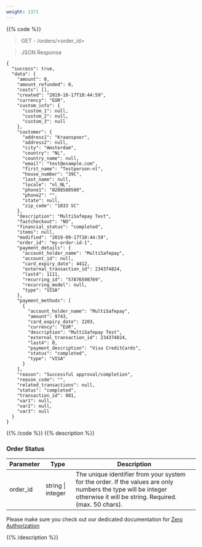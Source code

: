 ```yaml
---
weight: 1371
---
```

{{% code %}}
> GET - /orders/<order_id>

> JSON Response


```shell
{
  "success": true,
  "data": {
    "amount": 0,
    "amount_refunded": 0,
    "costs": [],
    "created": "2019-10-17T10:44:59",
    "currency": "EUR",
    "custom_info": {
      "custom_1": null,
      "custom_2": null,
      "custom_3": null
    },
    "customer": {
      "address1": "Kraanspoor",
      "address2": null,
      "city": "Amsterdam",
      "country": "NL",
      "country_name": null,
      "email": "test@example.com",
      "first_name": "Testperson-nl",
      "house_number": "39C",
      "last_name": null,
      "locale": "nl_NL",
      "phone1": "0208500500",
      "phone2": "",
      "state": null,
      "zip_code": "1033 SC"
    },
    "description": "MultiSafepay Test",
    "fastcheckout": "NO",
    "financial_status": "completed",
    "items": null,
    "modified": "2019-09-17T10:44:59",
    "order_id": "my-order-id-1",
    "payment_details": {
      "account_holder_name": "MultiSafepay",
      "account_id": null,
      "card_expiry_date": 4412,
      "external_transaction_id": 234374824,
      "last4": 1111,
      "recurring_id": "57876598769",
      "recurring_model": null,
      "type": "VISA"
    },
    "payment_methods": [
      {
        "account_holder_name": "MultiSafepay",
        "amount": 9743,
        "card_expiry_date": 2203,
        "currency": "EUR",
        "description": "MultiSafepay Test",
        "external_transaction_id": 234374824,
        "last4": 0,
        "payment_description": "Visa CreditCards",
        "status": "completed",
        "type": "VISA"
      }
    ],
    "reason": "Successful approval/completion",
    "reason_code": "",
    "related_transactions": null,
    "status": "completed",
    "transaction_id": 001,
    "var1": null,
    "var2": null,
    "var3": null
  }
}
```
{{% /code %}}
{{% description %}}
### Order Status

| Parameter                      | Type      | Description |
|--------------------------------|-----------|-----------------------------------------------------------------------------------------| 
|  order_id	|  string \| integer	|    The unique identifier from your system for the order. If the values are only numbers the type will be integer otherwise it will be string. Required. (max. 50 chars).|




Please make sure you check out our dedicated documentation for [Zero Authorization](/tools/zero-authorization/)

{{% /description %}}